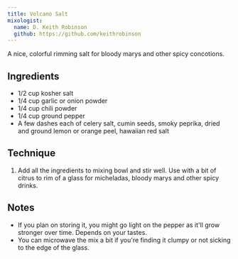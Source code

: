 ```yaml
---
title: Volcano Salt
mixologist:
  name: D. Keith Robinson
  github: https://github.com/keithrobinson
---
```


A nice, colorful rimming salt for bloody marys and other spicy concotions.


Ingredients
-----------
* 1/2 cup kosher salt
* 1/4 cup garlic or onion powder
* 1/4 cup chili powder
* 1/4 cup ground pepper
* A few dashes each of celery salt, cumin seeds, smoky peprika, dried and ground lemon or orange peel, hawaiian red salt


Technique
-----------

1. Add all the ingredients to mixing bowl and stir well. Use with a bit of citrus to rim of a glass for micheladas, bloody marys and other spicy drinks.


Notes
-----------

* If you plan on storing it, you might go light on the pepper as it'll grow stronger over time. Depends on your tastes.
* You can microwave the mix a bit if you're finding it clumpy or not sicking to the edge of the glass.

